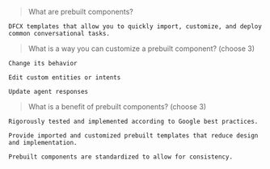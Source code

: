 >What are prebuilt components?
```
DFCX templates that allow you to quickly import, customize, and deploy common conversational tasks.
```
>What is a way you can customize a prebuilt component? (choose 3)
```
Change its behavior
```
```
Edit custom entities or intents
```
```
Update agent responses
```
>What is a benefit of prebuilt components? (choose 3)
```
Rigorously tested and implemented according to Google best practices.
```
```
Provide imported and customized prebuilt templates that reduce design and implementation.
```
```
Prebuilt components are standardized to allow for consistency.
```